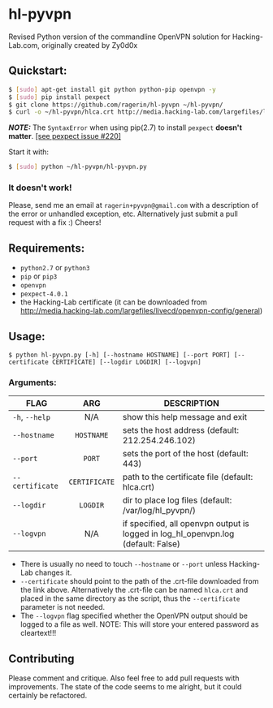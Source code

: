 # hl-pyvpn
Revised Python version of the commandline OpenVPN solution for Hacking-Lab.com, originally created by Zy0d0x

## Quickstart:
```bash
$ [sudo] apt-get install git python python-pip openvpn -y
$ [sudo] pip install pexpect
$ git clone https://github.com/ragerin/hl-pyvpn ~/hl-pyvpn/
$ curl -o ~/hl-pyvpn/hlca.crt http://media.hacking-lab.com/largefiles/livecd/openvpn-config/general/hlca.crt
```
_**NOTE:**_ The `SyntaxError` when using pip(2.7) to install `pexpect` **doesn't matter**. [[see pexpect issue #220]][1]

[1]: https://github.com/pexpect/pexpect/issues/220

Start it with:
```bash
$ [sudo] python ~/hl-pyvpn/hl-pyvpn.py
```

### It doesn't work!
Please, send me an email at `ragerin+pyvpn@gmail.com` with a description of the error or unhandled exception, etc.
Alternatively just submit a pull request with a fix :) Cheers!


## Requirements:
* `python2.7` or `python3`
* `pip` or `pip3`
* `openvpn`
* `pexpect-4.0.1`
* the Hacking-Lab certificate (it can be downloaded from http://media.hacking-lab.com/largefiles/livecd/openvpn-config/general)




## Usage:
`$ python hl-pyvpn.py [-h] [--hostname HOSTNAME] [--port PORT] [--certificate CERTIFICATE] [--logdir LOGDIR] [--logvpn]`

### Arguments:
| FLAG               | ARG          | DESCRIPTION                                           |
| ------------------ |:------------:| ----------------------------------------------------- |
| `-h`, `--help`     | N/A          | show this help message and exit                       |
| `--hostname`       | `HOSTNAME`   | sets the host address (default: 212.254.246.102)      |
| `--port`           | `PORT`       | sets the port of the host (default: 443)              |
| `--certificate`    | `CERTIFICATE`| path to the certificate file (default: hlca.crt)      |
| `--logdir`         | `LOGDIR`     | dir to place log files (default: /var/log/hl_pyvpn/)  |
| `--logvpn`         | N/A          | if specified, all openvpn output is logged in log_hl_openvpn.log (default: False)|


* There is usually no need to touch `--hostname` or `--port` unless Hacking-Lab changes it.
* `--certificate` should point to the path of the .crt-file downloaded from the link above. Alternatively the .crt-file can be named `hlca.crt` and placed in the same directory as the script, thus the `--certificate` parameter is not needed.
* The `--logvpn` flag specified whether the OpenVPN output should be logged to a file as well. NOTE: This will store your entered password as cleartext!!!


## Contributing
Please comment and critique. Also feel free to add pull requests with improvements. The state of the code seems to me alright, but it could certainly be refactored.
